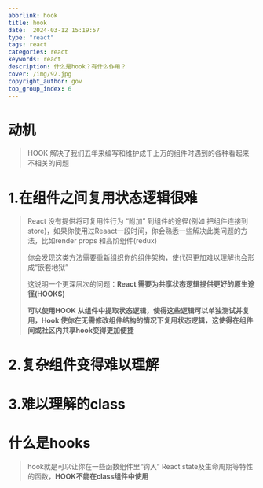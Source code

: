 ```yaml
---
abbrlink: hook
title: hook
date:  2024-03-12 15:19:57
type: "react"
tags: react
categories: react
keywords: react
description: 什么是hook？有什么作用？
cover: /img/92.jpg
copyright_author: gov
top_group_index: 6
---
```

# 动机

> HOOK 解决了我们五年来编写和维护成千上万的组件时遇到的各种看起来不相关的问题

# 1.在组件之间复用状态逻辑很难

> React 没有提供将可复用性行为 “附加” 到组件的途径(例如 把组件连接到store)，如果你使用过Reaact一段时间，你会熟悉一些解决此类问题的方法，比如render props 和高阶组件(redux)
>
> 你会发现这类方法需要重新组织你的组件架构，使代码更加难以理解也会形成“嵌套地狱”
>
> 这说明一个更深层次的问题：**React 需要为共享状态逻辑提供更好的原生途径(HOOKS)**
>
> **可以使用HOOK 从组件中提取状态逻辑，使得这些逻辑可以单独测试并复用，Hook 使你在无需修改组件结构的情况下复用状态逻辑，这使得在组件间或社区内共享hook变得更加便捷**

# 2.复杂组件变得难以理解



# 3.难以理解的class

# 什么是hooks

> hook就是可以让你在一些函数组件里“钩入” React state及生命周期等特性的函数，**HOOK不能在class组件中使用**